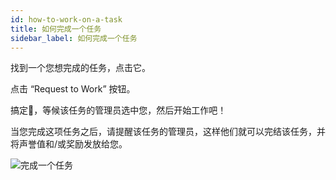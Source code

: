 ```yaml
---
id: how-to-work-on-a-task
title: 如何完成一个任务
sidebar_label: 如何完成一个任务
---
```


找到一个您想完成的任务，点击它。

点击 “Request to Work” 按钮。

搞定🤞，等候该任务的管理员选中您，然后开始工作吧！

当您完成这项任务之后，请提醒该任务的管理员，这样他们就可以完结该任务，并将声誉值和/或奖励发放给您。

![完成一个任务](assets/how-to-work-on-a-task/1.gif)
